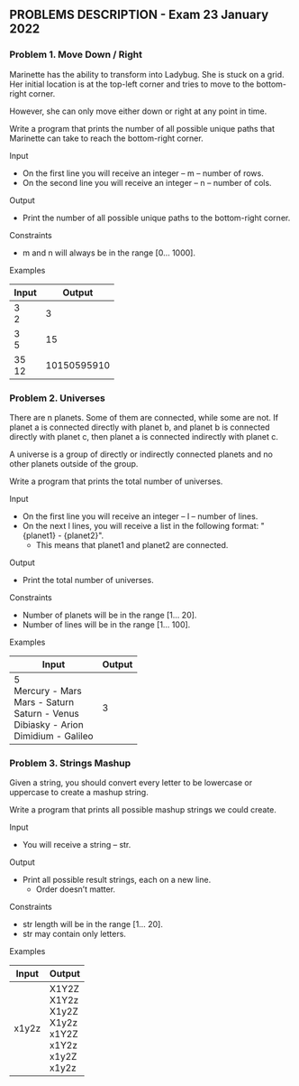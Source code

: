 ## PROBLEMS DESCRIPTION - Exam 23 January 2022


### Problem 1.	Move Down / Right

Marinette has the ability to transform into Ladybug. She is stuck on a grid. Her initial location is at the top-left corner and tries to move to the bottom-right corner. 

However, she can only move either down or right at any point in time.

Write a program that prints the number of all possible unique paths that Marinette can take to reach the bottom-right corner.

Input

  +	On the first line you will receive an integer – m – number of rows.
  +	On the second line you will receive an integer – n – number of cols.

Output

  +	Print the number of all possible unique paths to the bottom-right corner. 

Constraints
 
  +	m and n will always be in the range [0… 1000].

Examples

| Input | Output |
| --- | --- |
| 3 <br> 2 | 3 |
| 3 <br> 5 | 15 |
| 35 <br> 12 | 10150595910 |

### Problem 2. Universes

There are n planets. Some of them are connected, while some are not. If planet a is connected directly with planet b, and planet b is connected directly with planet c, then planet a is connected indirectly with planet c.

A universe is a group of directly or indirectly connected planets and no other planets outside of the group.

Write a program that prints the total number of universes.

Input

  +	On the first line you will receive an integer – l – number of lines.
  +	On the next l lines, you will receive a list in the following format: "{planet1} - {planet2}".
    +	This means that planet1 and planet2 are connected.

Output

  +	Print the total number of universes. 

Constraints
  
  +	Number of planets will be in the range [1… 20].
  +	Number of lines will be in the range [1… 100].

Examples

| Input | Output |
| --- | --- |
| 5 <br> Mercury - Mars <br> Mars - Saturn <br> Saturn - Venus <br> Dibiasky - Arion <br> Dimidium - Galileo | 3 |

### Problem 3. Strings Mashup

Given a string, you should convert every letter to be lowercase or uppercase to create a mashup string.

Write a program that prints all possible mashup strings we could create.

Input

  +	You will receive a string – str.

Output

  +	Print all possible result strings, each on a new line. 
    +	Order doesn’t matter.

Constraints

  +	str length will be in the range [1… 20].
  +	str may contain only letters.

Examples

| Input | Output |
| --- | --- |
| x1y2z | X1Y2Z <br> X1Y2z <br> X1y2Z <br> X1y2z <br> x1Y2Z <br> x1Y2z <br> x1y2Z <br> x1y2z |